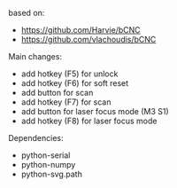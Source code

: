 based on:

 - https://github.com/Harvie/bCNC
 - https://github.com/vlachoudis/bCNC

Main changes:

 - add hotkey (F5) for unlock
 - add hotkey (F6) for soft reset
 - add button for scan
 - add hotkey (F7) for scan
 - add button for laser focus mode (M3 S1)
 - add hotkey (F8) for laser focus mode 
 

Dependencies:

 - python-serial
 - python-numpy
 - python-svg.path
